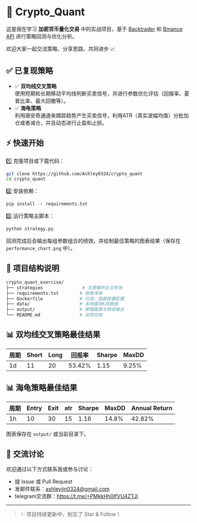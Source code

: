 # 🚀 Crypto_Quant

这是我在学习 **加密货币量化交易** 中的实战项目，基于 [Backtrader](https://www.backtrader.com/) 和 [Binance API](https://binance-docs.github.io/apidocs/spot/en/) 进行策略回测与优化分析。

欢迎大家一起交流策略、分享思路、共同进步 📈


## ✅ 已复现策略

- ✅ **双均线交叉策略**  
  使用短期和长期移动平均线判断买卖信号，并进行参数优化评估（回报率、夏普比率、最大回撤等）。
- ✅ **海龟策略**  
  利用唐安奇通道来跟踪趋势产生买卖信号，利用ATR（真实波幅均值）分批加仓或者减仓，并且动态进行止盈和止损。

## ⚡ 快速开始

1️⃣ 克隆项目或下载代码：

```bash
git clone https://github.com/Ashley0324/crypto_quant
cd crypto_quant
```

2️⃣ 安装依赖：

```bash
pip install -r requirements.txt
```

3️⃣ 运行策略主脚本：
```bash
python strategy.py
```
回测完成后会输出每组参数组合的绩效，并绘制最佳策略的图表结果（保存在 `performance_chart.png` 中）。

## 📁 项目结构说明

```bash
crypto_quant_exercise/
├── strategies               # 主策略所在文件夹
├── requirements.txt        # 依赖清单
├── Dockerfile              # 可选，容器部署配置
├── data/                   # 本地缓存K线数据
├── output/                 # 策略图表与绩效输出
└── README.md               # 说明文档
```


## 📊 双均线交叉策略最佳结果

| 周期 | Short | Long | 回报率 | Sharpe | MaxDD |
|--------|--------|-------|------------|--------|--------|
| 1d     | 11     | 20    | 53.42%      | 1.15   | 9.25%  |

## 📊 海龟策略最佳结果

| 周期 | Entry | Exit | atr | Sharpe | MaxDD | Annual Return |
|--------|--------|-------|------------|--------|--------| --------|
| 1h     | 10    | 30    | 15      | 1.16   |   14.8%  | 42.82%  |

图表保存在 `output/` 或当前目录下。

## 💬 交流讨论

欢迎通过以下方式联系我或参与讨论：

- 提 Issue 或 Pull Request
- 发邮件联系：ashleyjin0324@gmail.com
- telegram交流群：https://t.me/+PMkkHh0IfVU4ZTJl

---

> ✨ 项目持续更新中，别忘了 Star & Follow！
